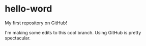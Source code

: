 # hello-word
My first repository on GitHub!

I'm making some edits to this cool branch. Using GitHub is pretty spectacular.
